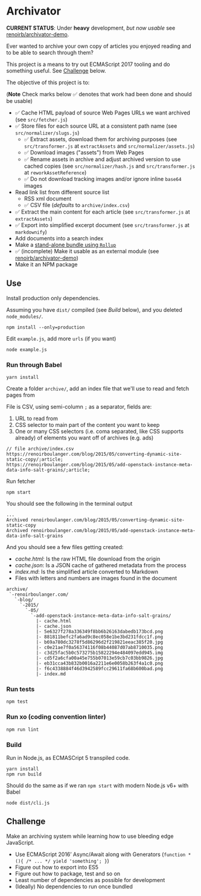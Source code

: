 # Archivator

**CURRENT STATUS**: Under **heavy** development, *but now usable* see [renoirb/archivator-demo](https://github.com/renoirb/archivator-demo).

Ever wanted to archive your own copy of articles you enjoyed reading
and to be able to search through them?

This project is a means to try out ECMAScript 2017 tooling and do something useful.
See [Challenge](#challenge) below.

The objective of this project is to:

(**Note** Check marks below :white_check_mark: denotes that work had been done and should be usable)

* :white_check_mark: Cache HTML payload of source Web Pages URLs we want archived (see `src/fetcher.js`)
* :white_check_mark: Store files for each source URL at a consistent path name (see `src/normalizer/slugs.js`)
  * :white_check_mark: Extract assets, download them for archiving purposes (see `src/transformer.js` at `extractAssets` and `src/normalizer/assets.js`)
  * :white_check_mark: Download images ("assets") from Web Pages
  * :white_check_mark: Rename assets in archive and adjust archived version to use cached copies (see `src/normalizer/hash.js` and `src/transformer.js` at `reworkAssetReference`)
  * :white_check_mark: Do not download tracking images and/or ignore inline `base64` images
* Read link list from different source list
  * RSS xml document
  * :white_check_mark: CSV file (*defaults* to `archive/index.csv`)
* :white_check_mark: Extract the main content for each article (see `src/transformer.js` at `extractAssets`)
* :white_check_mark: Export into simplified excerpt document (see `src/transformer.js` at `markdownify`)
* Add documents into a search index
* Make a [stand-alone bundle using `Rollup`](https://gist.github.com/renoirb/eb935d86d58cdf03f487a07deb0c8d83)
* :white_check_mark: (incomplete) Make it usable as an external module (see [renoirb/archivator-demo](https://github.com/renoirb/archivator-demo))
* Make it an NPM package


## Use

Install production only dependencies.

Assuming you have `dist/` compiled (see *Build* below), and you deleted `node_modules/`.

```
npm install --only=production
```

Edit `example.js`, add more `urls` (if you want)

```
node example.js
```


### Run through Babel

```
yarn install
```

Create a folder `archive/`, add an index file that we'll use to read and fetch pages from

File is CSV, using semi-column `;` as a separator, fields are:

1. URL to read from
2. CSS selector to main part of the content you want to keep
3. One or many CSS selectors (i.e. coma separated, like CSS supports already) of elements you want off of archives (e.g. ads)

```
// file archive/index.csv
https://renoirboulanger.com/blog/2015/05/converting-dynamic-site-static-copy/;article;
https://renoirboulanger.com/blog/2015/05/add-openstack-instance-meta-data-info-salt-grains/;article;
```

Run fetcher

```
npm start
```

You should see the following in the terminal output

```
...
Archived renoirboulanger.com/blog/2015/05/converting-dynamic-site-static-copy
Archived renoirboulanger.com/blog/2015/05/add-openstack-instance-meta-data-info-salt-grains
```

And you should see a few files getting created:

* *cache.html*: Is the raw HTML file download from the origin
* *cache.json*: Is a JSON cache of gathered metadata from the process
* *index.md*: Is the simplified article converted to Markdown
* Files with letters and numbers are images found in the document

```
archive/
 `-renoirboulanger.com/
   `-blog/
     `-2015/
       `-05/
         `-add-openstack-instance-meta-data-info-salt-grains/
           |- cache.html
           |- cache.json
           |- 5e6327f278a336349f8bb6b26163dabedb173bcd.png
           |- 881811befc2fa6ad9c8ec058e1be3bd231fdcc1f.png
           |- b69a780dc3278f5d86296d2f219821eeac385f20.jpg
           |- c0e21ae7f0a56374116f08b44087d07ab8710035.png
           |- c3d25fac5b0c573275b15822294e484097edd945.img
           |- cd5f2a6cfa00a45e755b07013e59cb7c03bb9826.jpg
           |- eb31cca43b832b0016a2211e6e0058b263f4a1c0.png
           |- f6c4338884f46d3942589fcc29611fa68b600bad.png
           |- index.md
```


### Run tests

```
npm test
```


### Run xo (coding convention linter)

```
npm run lint
```


### Build

Run in Node.js, as ECMASCript 5 transpiled code.

```
yarn install
npm run build
```

Should do the same as if we ran `npm start` with modern Node.js v6+ with Babel

```
node dist/cli.js
```

## Challenge

Make an archiving system while learning how to use bleeding edge JavaScript.

* Use ECMAScript 2016’ Async/Await along with Generators (`function * (){ /* ... */ yield 'something'; }`)
* Figure out how to export into ES5
* Figure out how to package, test and so on
* Least number of dependencies as possible for development
* (Ideally) No dependencies to run once bundled

